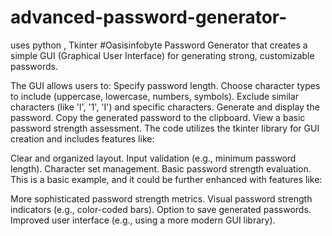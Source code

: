 # advanced-password-generator-
uses python , Tkinter  #Oasisinfobyte 
Password Generator that creates a simple GUI (Graphical User Interface) for generating strong, customizable passwords.

The GUI allows users to:
Specify password length.
Choose character types to include (uppercase, lowercase, numbers, symbols).
Exclude similar characters (like 'l', '1', 'I') and specific characters.
Generate and display the password.
Copy the generated password to the clipboard.
View a basic password strength assessment.
The code utilizes the tkinter library for GUI creation and includes features like:

Clear and organized layout.
Input validation (e.g., minimum password length).
Character set management.
Basic password strength evaluation.
This is a basic example, and it could be further enhanced with features like:

More sophisticated password strength metrics.
Visual password strength indicators (e.g., color-coded bars).
Option to save generated passwords.
Improved user interface (e.g., using a more modern GUI library).
